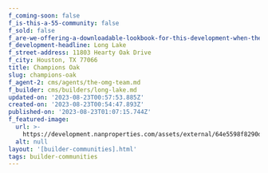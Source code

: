 ```yaml
---
f_coming-soon: false
f_is-this-a-55-community: false
f_sold: false
f_are-we-offering-a-downloadable-lookbook-for-this-development-when-they-submit-their-contact-info: false
f_development-headline: Long Lake
f_street-address: 11803 Hearty Oak Drive
f_city: Houston, TX 77066
title: Champions Oak
slug: champions-oak
f_agent-2: cms/agents/the-omg-team.md
f_builder: cms/builders/long-lake.md
updated-on: '2023-08-23T00:57:53.885Z'
created-on: '2023-08-23T00:54:47.893Z'
published-on: '2023-08-23T01:07:15.744Z'
f_featured-image:
  url: >-
    https://development.nanproperties.com/assets/external/64e5598f8290d271c9f941ad_champions-oak-updated-exterior-shot-for-website.jpeg
  alt: null
layout: '[builder-communities].html'
tags: builder-communities
---
```



